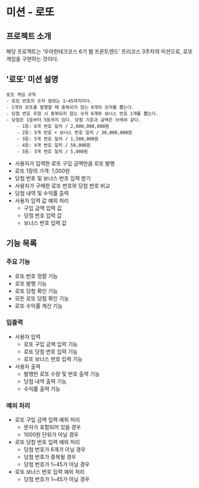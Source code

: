 # 미션 - 로또

## 프로젝트 소개

해당 프로젝트는 ‘우아한테크코스 6기 웹 프론트엔드’ 프리코스 3주차의 미션으로, 로또 게임을 구현하는 것이다.

## '로또' 미션 설명

```
로또 게임 규칙
- 로또 번호의 숫자 범위는 1~45까지이다.
- 1개의 로또를 발행할 때 중복되지 않는 6개의 숫자를 뽑는다.
- 당첨 번호 추첨 시 중복되지 않는 숫자 6개와 보너스 번호 1개를 뽑는다.
- 당첨은 1등부터 5등까지 있다. 당첨 기준과 금액은 아래와 같다.
    - 1등: 6개 번호 일치 / 2,000,000,000원
    - 2등: 5개 번호 + 보너스 번호 일치 / 30,000,000원
    - 3등: 5개 번호 일치 / 1,500,000원
    - 4등: 4개 번호 일치 / 50,000원
    - 5등: 3개 번호 일치 / 5,000원
```

- 사용자가 입력한 로또 구입 금액만큼 로또 발행
- 로또 1장의 가격: 1,000원
- 당첨 번호 및 보너스 번호 입력 받기
- 사용자가 구매한 로또 번호와 당첨 번호 비교
- 당첨 내역 및 수익률 출력
- 사용자 입력 값 예외 처리
    - 구입 금액 입력 값
    - 당첨 번호 입력 값
    - 보너스 번호 입력 값

## 기능 목록

### 주요 기능

- 로또 번호 정렬 기능
- 로또 발행 기능
- 로또 당첨 확인 기능
- 모든 로또 당첨 확인 기능
- 로또 수익률 계산 기능

### 입출력

- 사용자 입력
    - 로또 구입 금액 입력 기능
    - 로또 당첨 번호 입력 기능
    - 로또 보너스 번호 입력 기능
- 사용자 출력
    - 발행한 로또 수량 및 번호 출력 기능
    - 당첨 내역 출력 기능
    - 수익률 출력 기능

### 예외 처리

- 로또 구입 금액 입력 예외 처리
    - 문자가 포함되어 있을 경우
    - 1000원 단위가 아닐 경우
- 로또 당첨 번호 입력 예외 처리
    - 당첨 번호가 6개가 아닐 경우
    - 당첨 번호가 중복될 경우
    - 당첨 번호가 1~45가 아닐 경우
- 로또 보너스 번호 입력 예외 처리
    - 당첨 번호가 1~45가 아닐 경우